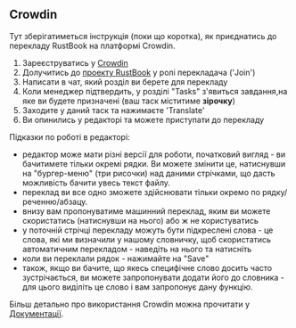 ## Crowdin

Тут зберігатиметься інструкція (поки що коротка), як приєднатись до перекладу RustBook на платформі Crowdin.

1. Зареєструватись у [Crowdin](https://crowdin.com/)
2. Долучитись до [проекту RustBook](https://crwd.in/rustukrainian) у ролі перекладача ('Join')
3. Написати в чат, який розділ ви берете для перекладу
4. Коли менеджер підтвердить, у розділі "Tasks" з'явиться завдання,на яке ви будете призначені (ваш таск міститиме __зірочку__)
5. Заходите у даний таск та нажимаєте 'Translate'
6. Ви опинились у редакторі та можете приступати до перекладу

Підказки по роботі в редакторі:
 - редактор може мати різні версії для роботи, початковий вигляд -  ви бачитимете тільки окремі рядки. Ви можете змінити це, натиснувши на "бургер-меню" (три рисочки) над даними стрічками, що дасть можливість бачити увесь текст файлу.
 - переклад ви все одно зможете здійснювати тільки окремо по рядку/реченню/абзацу.
 - внизу вам пропонуватиме машинний переклад, яким ви можете скористатись (натиснувши на нього) або ж не користуватись
 - у поточній стрічці перекладу можуть бути підкреслені слова - це слова, які ми визначили у нашому словничку, щоб скористатись автоматичним перекладом - наведіть на нього та натисніть
 - коли ви переклали рядок - нажимайте на "Save"
 - також, якщо ви бачите, що якесь специфічне слово досить часто зустрічається, ви можете запропонувати додати його до словника - для цього виділіть це слово і вам запропонує дану функцію.


Більш детально про використання Crowdin можна прочитати у [Документації](https://support.crowdin.com/account-settings/).

